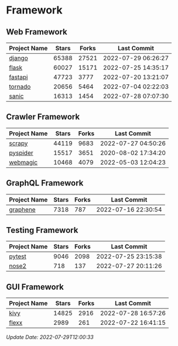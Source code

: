 # Framework

## Web Framework
| Project Name | Stars | Forks | Last Commit |
| ------------ | ----- | ----- | ----------- |
| [django](https://github.com/django/django) | 65388 | 27521 | 2022-07-29 06:26:27 |
| [flask](https://github.com/pallets/flask) | 60027 | 15171 | 2022-07-25 14:35:17 |
| [fastapi](https://github.com/tiangolo/fastapi) | 47723 | 3777 | 2022-07-20 13:21:07 |
| [tornado](https://github.com/tornadoweb/tornado) | 20656 | 5464 | 2022-07-04 02:22:03 |
| [sanic](https://github.com/sanic-org/sanic) | 16313 | 1454 | 2022-07-28 07:07:30 |

## Crawler Framework
| Project Name | Stars | Forks | Last Commit |
| ------------ | ----- | ----- | ----------- |
| [scrapy](https://github.com/scrapy/scrapy) | 44119 | 9683 | 2022-07-27 04:50:26 |
| [pyspider](https://github.com/binux/pyspider) | 15517 | 3651 | 2020-08-02 17:34:20 |
| [webmagic](https://github.com/code4craft/webmagic) | 10468 | 4079 | 2022-05-03 12:04:23 |

## GraphQL Framework
| Project Name | Stars | Forks | Last Commit |
| ------------ | ----- | ----- | ----------- |
| [graphene](https://github.com/graphql-python/graphene) | 7318 | 787 | 2022-07-16 22:30:54 |

## Testing Framework
| Project Name | Stars | Forks | Last Commit |
| ------------ | ----- | ----- | ----------- |
| [pytest](https://github.com/pytest-dev/pytest) | 9046 | 2098 | 2022-07-25 23:15:38 |
| [nose2](https://github.com/nose-devs/nose2) | 718 | 137 | 2022-07-27 20:11:26 |

## GUI Framework
| Project Name | Stars | Forks | Last Commit |
| ------------ | ----- | ----- | ----------- |
| [kivy](https://github.com/kivy/kivy) | 14825 | 2916 | 2022-07-28 16:57:26 |
| [flexx](https://github.com/flexxui/flexx) | 2989 | 261 | 2022-07-22 16:41:15 |

*Update Date: 2022-07-29T12:00:33*